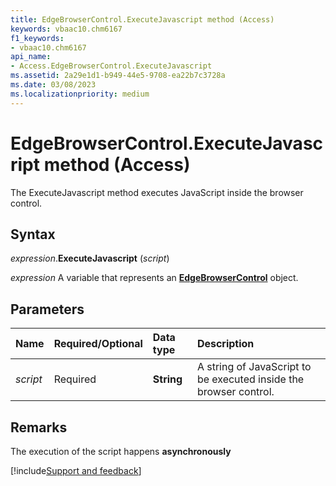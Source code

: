 ```yaml
---
title: EdgeBrowserControl.ExecuteJavascript method (Access)
keywords: vbaac10.chm6167
f1_keywords:
- vbaac10.chm6167
api_name:
- Access.EdgeBrowserControl.ExecuteJavascript
ms.assetid: 2a29e1d1-b949-44e5-9708-ea22b7c3728a
ms.date: 03/08/2023
ms.localizationpriority: medium
---
```



# EdgeBrowserControl.ExecuteJavascript method (Access)

The ExecuteJavascript method executes JavaScript inside the browser control.


## Syntax

_expression_.**ExecuteJavascript** (_script_)

_expression_ A variable that represents an **[EdgeBrowserControl](Access.EdgeBrowserControl.md)** object.


## Parameters

|Name|Required/Optional|Data type|Description|
|:-----|:-----|:-----|:-----|
| _script_|Required|**String**|A string of JavaScript to be executed inside the browser control.|

## Remarks

The execution of the script happens **asynchronously**




[!include[Support and feedback](~/includes/feedback-boilerplate.md)]